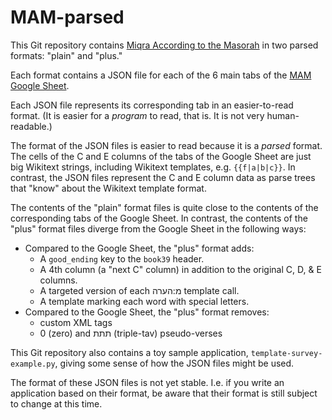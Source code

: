 # MAM-parsed
 
This Git repository contains
[Miqra According to the Masorah](https://en.wikisource.org/wiki/User:Dovi/Miqra_according_to_the_Masorah)
in two parsed formats: "plain" and "plus."

Each format contains a JSON file for each of the 6 main tabs of the
[MAM Google Sheet](https://docs.google.com/spreadsheets/d/1mkQyj6by1AtBUabpbaxaZq9Z2X3pX8ZpwG91ZCSOEYs/edit#gid=920165745).

Each JSON file represents its corresponding tab in an easier-to-read format.
(It is easier for a *program* to read, that is. It is not very human-readable.)

The format of the JSON files is easier to read because it is a *parsed* format.
The cells of the C and E columns of the tabs of the Google Sheet are just big Wikitext strings,
including Wikitext templates, e.g. `{{f|a|b|c}}`.
In contrast, the JSON files represent the C and E column data as
parse trees that "know" about the Wikitext template format.

The contents of the "plain" format files is quite close to
the contents of the corresponding tabs of the Google Sheet.
In contrast, the contents of the "plus" format files diverge
from the Google Sheet in the following ways:

* Compared to the Google Sheet, the "plus" format adds:
    * A `good_ending` key to the `book39` header.
    * A 4th column (a "next C" column) in addition to the original C, D, &amp; E columns.
    * A targeted version of each מ:הערה template call.
    * A template marking each word with special letters.
* Compared to the Google Sheet, the "plus" format removes:
    * custom XML tags
    * 0 (zero) and תתת (triple-tav) pseudo-verses

This Git repository also contains a toy sample application,
`template-survey-example.py`, giving some sense of how
the JSON files might be used.

The format of these JSON files is not yet stable. I.e. if you write an application
based on their format, be aware that their format is still subject to change at this time.
